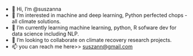 - 👋 Hi, I’m @suszanna
- 👀 I’m interested in machine and deep learning, Python perfected chops - all climate solutions.
- 🌱 I’m currently learning machine learning, python, R sofware dev for data science including NLP.  
- 💞️ I’m looking to collaborate on climate recovery research projects.
- 📫 you can reach me here>> suszann@gmail.com

<!---
suszanna/suszanna is a ✨ special ✨ repository because its `README.md` (this file) appears on your GitHub profile.
You can click the Preview link to take a look at your changes.
--->
